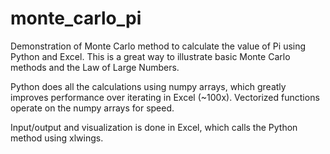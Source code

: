 # monte_carlo_pi
Demonstration of Monte Carlo method to calculate the value of Pi using Python and Excel.
This is a great way to illustrate basic Monte Carlo methods and the Law of Large Numbers.

Python does all the calculations using numpy arrays, which greatly improves performance over iterating in Excel (~100x).
Vectorized functions operate on the numpy arrays for speed.

Input/output and visualization is done in Excel, which calls the Python method using xlwings.

